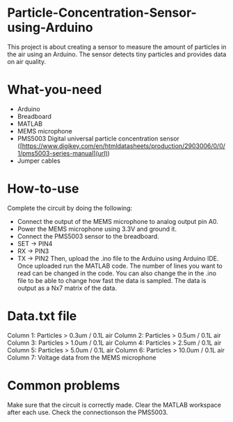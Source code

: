 # Particle-Concentration-Sensor-using-Arduino
This project is about creating a sensor to measure the amount of particles in the air using an Arduino. The sensor detects tiny particles and provides data on air quality.

# What-you-need
  - Arduino
  - Breadboard
  - MATLAB
  - MEMS microphone
  - PMS5003 Digital universal particle concentration sensor ([https://www.digikey.com/en/htmldatasheets/production/2903006/0/0/1/pms5003-series-manual](url))
  - Jumper cables

# How-to-use
Complete the circuit by doing the following:
  - Connect the output of the MEMS microphone to analog output pin A0.
  - Power the MEMS microphone using 3.3V and ground it.
  - Connect the PMS5003 sensor to the breadboard.
  - SET -> PIN4
  - RX -> PIN3
  - TX -> PIN2
Then, upload the .ino file to the Arduino using Arduino IDE. Once uploaded run the MATLAB code. The number of lines you want to read can be changed in the code. You can also change the in the .ino file to be able to change how fast the data is sampled. The data is output as a Nx7 matrix of the data.

# Data.txt file
Column 1: Particles > 0.3um / 0.1L air
Column 2: Particles > 0.5um / 0.1L air
Column 3: Particles > 1.0um / 0.1L air
Column 4: Particles > 2.5um / 0.1L air
Column 5: Particles > 5.0um / 0.1L air
Column 6: Particles > 10.0um / 0.1L air
Column 7: Voltage data from the MEMS microphone

# Common problems
Make sure that the circuit is correctly made. 
Clear the MATLAB workspace after each use.
Check the connectionson the PMS5003.

  
